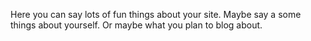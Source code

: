 Here you can say lots of fun things about your site.
Maybe say a some things about yourself.
Or maybe what you plan to blog about.
